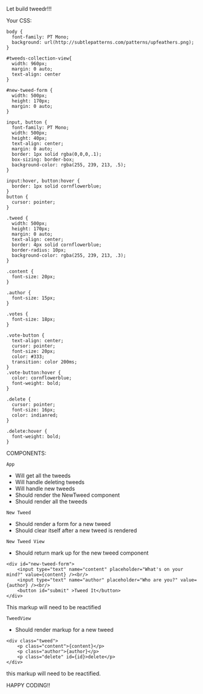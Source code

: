 Let build tweedr!!!

Your CSS:

```
body {
  font-family: PT Mono;
  background: url(http://subtlepatterns.com/patterns/upfeathers.png);
}

#tweeds-collection-view{
  width: 960px;
  margin: 0 auto;
  text-align: center
}

#new-tweed-form {
  width: 500px;
  height: 170px;
  margin: 0 auto;
}

input, button {
  font-family: PT Mono;
  width: 500px;
  height: 40px;
  text-align: center;
  margin: 0 auto;
  border: 1px solid rgba(0,0,0,.1);
  box-sizing: border-box;
  background-color: rgba(255, 239, 213, .5);
}

input:hover, button:hover {
  border: 1px solid cornflowerblue;
}
button {
  cursor: pointer;
}

.tweed {
  width: 500px;
  height: 170px;
  margin: 0 auto;
  text-align: center;
  border: 4px solid cornflowerblue;
  border-radius: 10px;
  background-color: rgba(255, 239, 213, .3);
}

.content {
  font-size: 20px;
}

.author {
  font-size: 15px;
}

.votes {
  font-size: 18px;
}

.vote-button {
  text-align: center;
  cursor: pointer;
  font-size: 20px;
  color: #333;
  transition: color 200ms;
}
.vote-button:hover {
  color: cornflowerblue;
  font-weight: bold;
}

.delete {
  cursor: pointer;
  font-size: 16px;
  color: indianred;
}

.delete:hover {
  font-weight: bold;
}
```


COMPONENTS:

`App`

- Will get all the tweeds
- Will handle deleting tweeds
- Will handle new tweeds
- Should render the NewTweed component
- Should render all the tweeds

`New Tweed`

- Should render a form for a new tweed
- Should clear itself after a new tweed is rendered


`New Tweed View`

- Should return mark up for the new tweed component

```
<div id="new-tweed-form">
    <input type="text" name="content" placeholder="What's on your mind?" value={content} /><br/>
    <input type="text" name="author" placeholder="Who are you?" value={author} /><br/>
    <button id="submit" >Tweed It</button>
</div>
```

This markup will need to be reactified

`TweedView`

- Should render markup for a new tweed

```
<div class="tweed">
    <p class="content">{content}</p>
    <p class="author">{author}</p>
    <p class="delete" id={id}>delete</p>
</div>
```

this markup will need to be reactified.

HAPPY CODING!!
